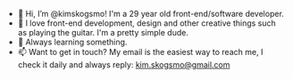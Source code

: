 - 👋 Hi, I’m @kimskogsmo! I'm a 29 year old front-end/software developer. 
- 👀 I love front-end development, design and other creative things such as playing the guitar. I'm a pretty simple dude. 
- 🌱 Always learning something.
- 📫 Want to get in touch? My email is the easiest way to reach me, I check it daily and always reply: kim.skogsmo@gmail.com

<!---
kimskogsmo/kimskogsmo is a ✨ special ✨ repository because its `README.md` (this file) appears on your GitHub profile.
You can click the Preview link to take a look at your changes.
--->
